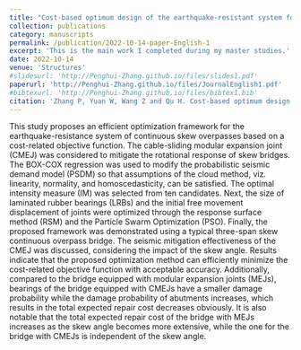 ```yaml
---
title: "Cost-based optimum design of the earthquake-resistant system for continuous skew overpasses"
collection: publications
category: manuscripts
permalink: /publication/2022-10-14-paper-English-1
excerpt: 'This is the main work I completed during my master studies.'
date: 2022-10-14
venue: 'Structures'
#slidesurl: 'http://Penghui-Zhang.github.io/files/slides1.pdf'
paperurl: 'http://Penghui-Zhang.github.io/files/JournalEnglish1.pdf'
#bibtexurl: 'http://Penghui-Zhang.github.io/files/bibtex1.bib'
citation: 'Zhang P, Yuan W, Wang Z and Qu H. Cost-based optimum design of the earthquake-resistant system for continuous skew overpasses. Structures 2022; 45: 2051–66.'
---
```

This study proposes an efficient optimization framework for the earthquake-resistance system of continuous skew overpasses based on a cost-related objective function. The cable-sliding modular expansion joint (CMEJ) was considered to mitigate the rotational response of skew bridges. The BOX-COX regression was used to modify the probabilistic seismic demand model (PSDM) so that assumptions of the cloud method, viz. linearity, normality, and homoscedasticity, can be satisfied. The optimal intensity measure (IM) was selected from ten candidates. Next, the size of laminated rubber bearings (LRBs) and the initial free movement displacement of joints were optimized through the response surface method (RSM) and the Particle Swarm Optimization (PSO). Finally, the proposed framework was demonstrated using a typical three-span skew continuous overpass bridge. The seismic mitigation effectiveness of the CMEJ was discussed, considering the impact of the skew angle. Results indicate that the proposed optimization method can efficiently minimize the cost-related objective function with acceptable accuracy. Additionally, compared to the bridge equipped with modular expansion joints (MEJs), bearings of the bridge equipped with CMEJs have a smaller damage probability while the damage probability of abutments increases, which results in the total expected repair cost decreases obviously. It is also notable that the total expected repair cost of the bridge with MEJs increases as the skew angle becomes more extensive, while the one for the bridge with CMEJs is independent of the skew angle.